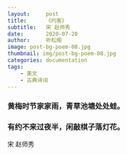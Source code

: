 ```yaml
---
layout:     post
title:      《约客》
subtitle:   宋 赵师秀
date:       2020-07-20
author:     听松阁
image: post-bg-poem-08.jpg
thumbnail: img/post-bg-poem-08.jpg
categories: documentation
tags:
    - 美文
    - 古典诗词
---
```


### 黄梅时节家家雨，青草池塘处处蛙。
### 有约不来过夜半，闲敲棋子落灯花。

宋 赵师秀